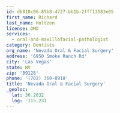 ```yaml
---
id: d6810c06-85b8-4727-bb1b-2fff13583e05
first_name: Richard
last_name: Holtzen
license: DMD
services:
  - oral-and-maxillofacial-pathologist
category: Dentists
org_name: 'Nevada Oral & Facial Surgery'
address: '6950 Smoke Ranch Rd'
city: 'Las Vegas'
state: NV
zip: '89128'
phone: '(702) 360-8918'
title: 'Nevada Oral & Facial Surgery'
_geoloc:
  lat: 36.2032
  lng: -115.231
---
```


